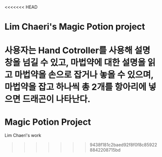 <<<<<<< HEAD
# Lim Chaeri's Magic Potion project
사용자는 Hand Cotroller를 사용해 설명 창을 넘길 수 있고, 마법약에 대한 설명을 읽고 마법약을 손으로 잡거나 놓을 수 있으며, 
마법약을 잡고 하나씩 총 2개를 항아리에 넣으면 드래곤이 나타난다. 
=======
# Magic Potion Project
Lim Chaeri's work
>>>>>>> 9438f181c2baed92f8f0f8c859228842208715bd
